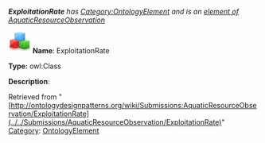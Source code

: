 ___ExploitationRate__ has [Category:OntologyElement](../../Category/OntologyElement "Category:OntologyElement") and is an [element of](../../Property/ElementOf "Property:ElementOf") [AquaticResourceObservation](../../Submissions/AquaticResourceObservation "Submissions:AquaticResourceObservation")_


  




[![Class](../../images/thumb/2/27/Class.gif/45px-Class.gif)](../../Image/Class.gif "Class")
__Name__: ExploitationRate 


__Type:__ owl:Class 


__Description__: 





Retrieved from "[http://ontologydesignpatterns.org/wiki/Submissions:AquaticResourceObservation/ExploitationRate](../../Submissions/AquaticResourceObservation/ExploitationRate)"
 [Category](http://ontologydesignpatterns.org/wiki/Special:Categories "Special:Categories"): [OntologyElement](../../Category/OntologyElement "Category:OntologyElement")